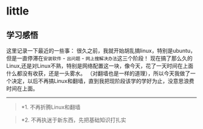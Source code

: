 # little

## **学习感悟**
  这里记录一下最近的一些事：
  很久之前，我就开始胡乱搞linux，特别是ubuntu，但是一直停滞在`安装软件` - `出问题` - `网上搜解决办法`这三个阶段！
  现在搞了那么久的Linux,还是对Linux不熟，特别是网络配置这一块，像今天，花了一天时间在上面什么都没有收获，还是一头雾水。
  （对翻墙也是一样的道理），所以今天我做了一个决定，以后不再搞Linux和翻墙，直到我把现阶段该学的学好为止，没意思浪费时间在上面。
  
  ---
  
  > *1. 不再折腾Linux和翻墙
  
  > *2. 不再执迷于新东西，先把基础知识打扎实

